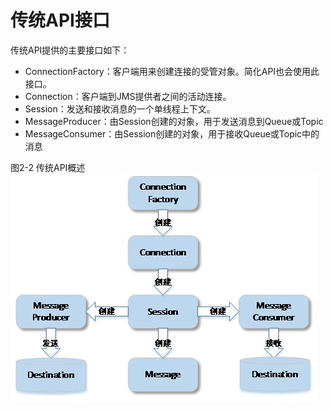 # 传统API接口

传统API提供的主要接口如下：
* ConnectionFactory：客户端用来创建连接的受管对象。简化API也会使用此接口。
* Connection：客户端到JMS提供者之间的活动连接。
* Session：发送和接收消息的一个单线程上下文。
* MessageProducer：由Session创建的对象，用于发送消息到Queue或Topic
* MessageConsumer：由Session创建的对象，用于接收Queue或Topic中的消息

图2-2 传统API概述
![](/images/2_2.jpg)
